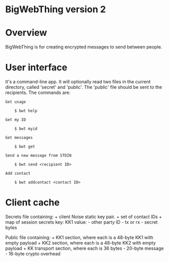 BigWebThing version 2
=====================

# Overview

BigWebThing is for creating encrypted messages to send between people.

# User interface

It's a command-line app. It will optionally read two files in the current directory, called 'secret' and 'public'. The 'public' file should be sent to the recipients. The commands are:

    Get usage

        $ bwt help

    Get my ID

        $ bwt myid

    Get messages

        $ bwt get

    Send a new message from STDIN

        $ bwt send <recipient ID>

    Add contact

        $ bwt addcontact <contact ID>

# Client cache

Secrets file containing:
	+ client Noise static key pair.
	+ set of contact IDs
	+ map of session secrets
		key: KK1
		value:
			- other party ID
			- tx or rx
			- secret bytes

Public file containing:
	+ KK1 section, where each is a 48-byte KK1 with empty payload
	+ KK2 section, where each is a 48-byte KK2 with empty payload
	+ KK transport section, where each is 36 bytes
		- 20-byte message
		- 16-byte crypto overhead
